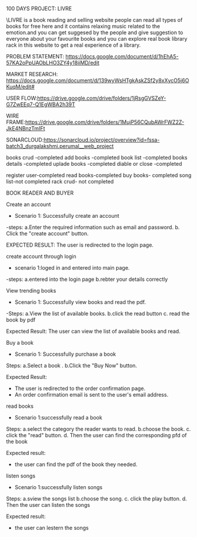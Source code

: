 100 DAYS PROJECT: LIVRE












\\LIVRE is a book reading and selling website people can read all types of books for free here and it contains relaxing music related to the emotion.and you can get suggesed by the people and give suggestion to everyone about your favourite books and you can explore real book library rack in this website to get a real experience of a library.








PROBLEM STATEMENT:
https://docs.google.com/document/d/1hEhA5-57KA2oPpUAObLHO3ZY4y18iiMD/edit



MARKET RESEARCH:
https://docs.google.com/document/d/139wyWsHTgkAskZSf2y8xXycO5j6OKuqM/edit#




USER FLOW:https://drive.google.com/drive/folders/1jRsgGVSZeY-G7ZwEEq7-Q1EgWBA2h39T




WIRE FRAME:https://drive.google.com/drive/folders/1MujP56CQubAWrFWZ2Z-JkE4NBnzTmIFt

SONARCLOUD:https://sonarcloud.io/project/overview?id=fssa-batch3_durgalakshmi.perumal__web_project

books crud      -completed
add books       -completed
book list       -completed
books details   -completed
uplade books    -completed
diable or close -completed

register user-completed
read books-completed
buy books- completed
song list-not completed
rack crud- not completed




BOOK READER AND BUYER  
 
 Create an account
 * Scenario 1: Successfully create an account 


 -steps:
  a.Enter the required information such as email and password.
  b. Click the "create account" button.

  EXPECTED RESULT:
   The user is redirected to the login page.

  create account through login
 * scenario 1:loged in and entered into main page.

 -steps:
 a.entered into the login page 
 b.rebter your details correctly





View trending books
* Scenario 1: Successfully view books and read the pdf.

-Steps:
a.View the list of available books.
b.click the read button 
c. read the book by pdf


Expected Result:
The user can view the list of available books and read.





Buy a book
* Scenario 1: Successfully purchase a book

Steps:
a.Select a book .
b.Click the "Buy Now" button.
<!-- c. view the price details.
d.Confirm the shipping address and payment method.
e.Click the "Place Order" button. -->

Expected Result:
* The user is redirected to the order confirmation page.
* An order confirmation email is sent to the user's email address.


read books
* Scenario 1:successfully read a book

Steps:
a.select the category the reader wants to read. 
b.choose the book.
c. click the "read" button.
d. Then the user can find the corresponding pfd of the book 

 Expected result:
 * the user can find the pdf of the book they needed.


listen songs
* Scenario 1:successfully listen songs

Steps:
a.sview the songs list
b.choose the song.
c. click the play button.
d. Then the user can listen the songs 

 Expected result:
 * the user can lestern the songs

